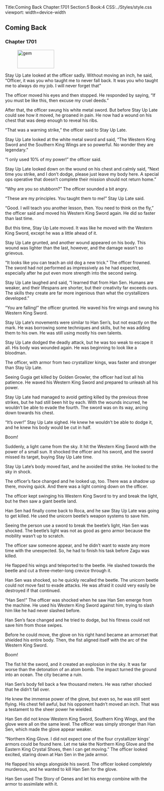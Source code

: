 Title:Coming Back 
Chapter:1701 
Section:5 
Book:4 
CSS:../Styles/style.css 
viewport: width=device-width
  
## Coming Back
### Chapter 1701 
<figure>
	<img src="../Images/gem.gif" alt="gem" id="gem" width="120" height="60" />
</figure>
  

  
  Stay Up Late looked at the officer sadly. Without moving an inch, he said, “Officer, it was you who taught me to never fall back. It was you who taught me to always do my job. I will never forget that”

The officer moved his eyes and then stopped. He responded by saying, “If you must be like this, then excuse my cruel deeds.”

After that, the officer swung his white metal sword. But before Stay Up Late could see how it moved, he groaned in pain. He now had a wound on his chest that was deep enough to reveal his ribs.

“That was a warning strike,” the officer said to Stay Up Late.

Stay Up Late looked at the white metal sword and said, “The Western King Sword and the Southern King Wings are so powerful. No wonder they are legendary.”

“I only used 10% of my power!” the officer said.

Stay Up Late looked down on the wound on his chest and calmly said, “Next time you strike, and I don’t dodge, please just leave my body here. A special ops operative that doesn’t complete their mission should not return home.”

“Why are you so stubborn?” The officer sounded a bit angry.

“These are my principles. You taught them to me!” Stay Up Late said.

“Good. I will teach you another lesson, then. You need to think on the fly,” the officer said and moved his Western King Sword again. He did so faster than last time.

But this time, Stay Up Late moved. It was like he moved with the Western King Sword, except he was a little ahead of it.

Stay Up Late grunted, and another wound appeared on his body. This wound was lighter than the last, however, and the damage wasn’t so grievous.

“It looks like you can teach an old dog a new trick.” The officer frowned. The sword had not performed as impressively as he had expected, especially after he put even more strength into the second swing.

Stay Up Late laughed and said, “I learned that from Han Sen. Humans are weaker, and their lifespans are shorter, but their creativity far exceeds ours. The skills they create are far more ingenious than what the crystallizers developed.”

“You are falling!” the officer grunted. He waved his fire wings and swung his Western King Sword.

Stay Up Late’s movements were similar to Han Sen’s, but not exactly on the mark. He was borrowing some techniques and skills, but he was adding them to his own. He was still using mostly his own talents.

Stay Up Late dodged the deadly attack, but he was too weak to escape it all. His body was wounded again. He was beginning to look like a bloodman.

The officer, with armor from two crystallizer kings, was faster and stronger than Stay Up Late.

Seeing Gugia get killed by Golden Growler, the officer had lost all his patience. He waved his Western King Sword and prepared to unleash all his power.

Stay Up Late had managed to avoid getting killed by the previous three strikes, but he had still been hit by each. With the wounds incurred, he wouldn’t be able to evade the fourth. The sword was on its way, arcing down towards his chest.

“It’s over!” Stay Up Late sighed. He knew he wouldn’t be able to dodge it, and he knew his body would be cut in half.

Boom!

Suddenly, a light came from the sky. It hit the Western King Sword with the power of a small sun. It shocked the officer and his sword, and the sword missed its target, buying Stay Up Late time.

Stay Up Late’s body moved fast, and he avoided the strike. He looked to the sky in shock.

The officer’s face changed and he looked up, too. There was a shadow up there, moving quick. And there was a light coming down on the officer.

The officer kept swinging his Western King Sword to try and break the light, but he then saw a giant beetle land.

Han Sen had finally come back to Roca, and he saw Stay Up Late was going to get killed. He used the unicorn beetle’s weapon systems to save him.

Seeing the person use a sword to break the beetle’s light, Han Sen was shocked. The beetle’s light was not as good as geno armor because the mobility wasn’t up to scratch.

The officer saw someone appear, and he didn’t want to waste any more time with the unexpected. So, he had to finish his task before Zagu was killed.

He flapped his wings and teleported to the beetle. He slashed towards the beetle and cut a three-meter-long crevice through it.

Han Sen was shocked, so he quickly recalled the beetle. The unicorn beetle could not move fast to evade attacks. He was afraid it could very easily be destroyed if that continued.

“Han Sen!” The officer was shocked when he saw Han Sen emerge from the machine. He used his Western King Sword against him, trying to slash him like he had never slashed before.

Han Sen’s face changed and he tried to dodge, but his fitness could not save him from those swipes.

Before he could move, the glove on his right hand became an armorset that shielded his entire body. Then, the fist aligned itself with the arc of the Western King Sword.

Boom!

The fist hit the sword, and it created an explosion in the sky. It was far worse than the detonation of an atom bomb. The impact turned the ground into an ocean. The city became a ruin.

Han Sen’s body fell back a few thousand meters. He was rather shocked that he didn’t fall over.

He knew the immense power of the glove, but even so, he was still sent flying. His chest fell awful, but his opponent hadn’t moved an inch. That was a testament to the sheer power he wielded.

Han Sen did not know Western King Sword, Southern King Wings, and the glove were all on the same level. The officer was simply stronger than Han Sen, which made the glove appear weaker.

“Northern King Glove. I did not expect one of the four crystallizer kings’ armors could be found here. Let me take the Northern King Glove and the Eastern King Crystal Shoes, then I can get moving.” The officer looked excited, staring down at Han Sen in the jade armor.

He flapped his wings alongside his sword. The officer looked completely murderous, and he wanted to kill Han Sen for the glove.

Han Sen used The Story of Genes and let his energy combine with the armor to assimilate with it.
